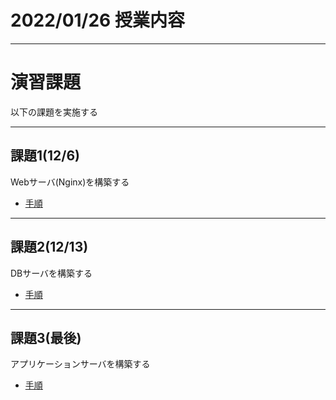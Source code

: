 # 2022/01/26 授業内容

---
# 演習課題
以下の課題を実施する

---
## 課題1(12/6)
Webサーバ(Nginx)を構築する

* [手順](../課題1/README.md)

---
## 課題2(12/13)
DBサーバを構築する

* [手順](../課題2/README.md)

---
## 課題3(最後)
アプリケーションサーバを構築する

* [手順](../課題3/README.md)
